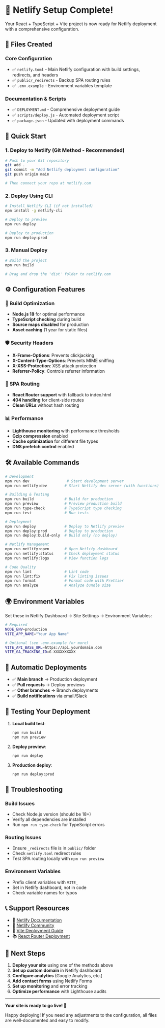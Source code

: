 # 🚀 Netlify Setup Complete!

Your React + TypeScript + Vite project is now ready for Netlify deployment with a comprehensive configuration.

## 📁 Files Created

### Core Configuration
- ✅ `netlify.toml` - Main Netlify configuration with build settings, redirects, and headers
- ✅ `public/_redirects` - Backup SPA routing rules
- ✅ `.env.example` - Environment variables template

### Documentation & Scripts
- ✅ `DEPLOYMENT.md` - Comprehensive deployment guide
- ✅ `scripts/deploy.js` - Automated deployment script
- ✅ `package.json` - Updated with deployment commands

## 🎯 Quick Start

### 1. Deploy to Netlify (Git Method - Recommended)

```bash
# Push to your Git repository
git add .
git commit -m "Add Netlify deployment configuration"
git push origin main

# Then connect your repo at netlify.com
```

### 2. Deploy Using CLI

```bash
# Install Netlify CLI (if not installed)
npm install -g netlify-cli

# Deploy to preview
npm run deploy

# Deploy to production
npm run deploy:prod
```

### 3. Manual Deploy

```bash
# Build the project
npm run build

# Drag and drop the 'dist' folder to netlify.com
```

## ⚙️ Configuration Features

### 🔧 Build Optimization
- **Node.js 18** for optimal performance
- **TypeScript checking** during build
- **Source maps disabled** for production
- **Asset caching** (1 year for static files)

### 🛡️ Security Headers
- **X-Frame-Options**: Prevents clickjacking
- **X-Content-Type-Options**: Prevents MIME sniffing
- **X-XSS-Protection**: XSS attack protection
- **Referrer-Policy**: Controls referrer information

### 🚦 SPA Routing
- **React Router support** with fallback to index.html
- **404 handling** for client-side routes
- **Clean URLs** without hash routing

### 📊 Performance
- **Lighthouse monitoring** with performance thresholds
- **Gzip compression** enabled
- **Cache optimization** for different file types
- **DNS prefetch control** enabled

## 🛠️ Available Commands

```bash
# Development
npm run dev                 # Start development server
npm run netlify:dev        # Start Netlify dev server (with functions)

# Building & Testing
npm run build              # Build for production
npm run preview            # Preview production build
npm run type-check         # TypeScript type checking
npm run test               # Run tests

# Deployment
npm run deploy             # Deploy to Netlify preview
npm run deploy:prod        # Deploy to production
npm run deploy:build-only  # Build only (no deploy)

# Netlify Management
npm run netlify:open       # Open Netlify dashboard
npm run netlify:status     # Check deployment status
npm run netlify:logs       # View function logs

# Code Quality
npm run lint               # Lint code
npm run lint:fix           # Fix linting issues
npm run format             # Format code with Prettier
npm run analyze            # Analyze bundle size
```

## 🌍 Environment Variables

Set these in Netlify Dashboard → Site Settings → Environment Variables:

```bash
# Required
NODE_ENV=production
VITE_APP_NAME="Your App Name"

# Optional (see .env.example for more)
VITE_API_BASE_URL=https://api.yourdomain.com
VITE_GA_TRACKING_ID=G-XXXXXXXXXX
```

## 🔄 Automatic Deployments

- ✅ **Main branch** → Production deployment
- ✅ **Pull requests** → Deploy previews
- ✅ **Other branches** → Branch deployments
- ✅ **Build notifications** via email/Slack

## 📱 Testing Your Deployment

1. **Local build test**:
   ```bash
   npm run build
   npm run preview
   ```

2. **Deploy preview**:
   ```bash
   npm run deploy
   ```

3. **Production deploy**:
   ```bash
   npm run deploy:prod
   ```

## 🚨 Troubleshooting

### Build Issues
- Check Node.js version (should be 18+)
- Verify all dependencies are installed
- Run `npm run type-check` for TypeScript errors

### Routing Issues
- Ensure `_redirects` file is in `public/` folder
- Check `netlify.toml` redirect rules
- Test SPA routing locally with `npm run preview`

### Environment Variables
- Prefix client variables with `VITE_`
- Set in Netlify dashboard, not in code
- Check variable names for typos

## 📞 Support Resources

- 📖 [Netlify Documentation](https://docs.netlify.com/)
- 💬 [Netlify Community](https://community.netlify.com/)
- 🔧 [Vite Deployment Guide](https://vitejs.dev/guide/static-deploy.html#netlify)
- 📚 [React Router Deployment](https://reactrouter.com/en/main/guides/deploying)

## 🎉 Next Steps

1. **Deploy your site** using one of the methods above
2. **Set up custom domain** in Netlify dashboard
3. **Configure analytics** (Google Analytics, etc.)
4. **Add contact forms** using Netlify Forms
5. **Set up monitoring** and error tracking
6. **Optimize performance** with Lighthouse audits

---

**Your site is ready to go live! 🚀**

Happy deploying! If you need any adjustments to the configuration, all files are well-documented and easy to modify.
